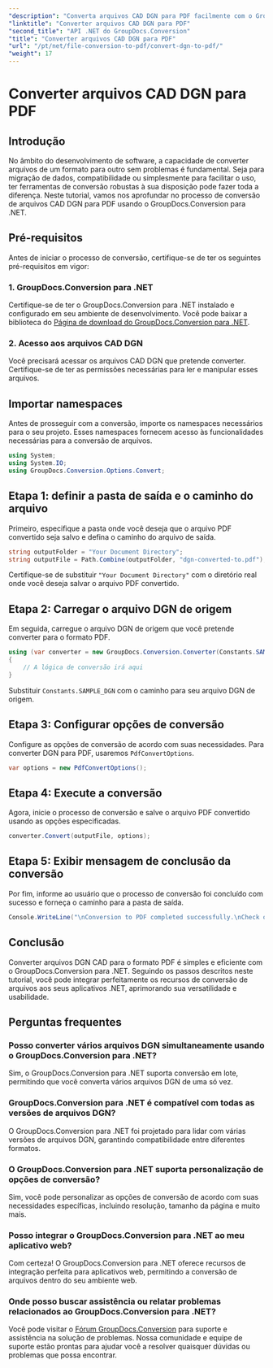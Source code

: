 ```yaml
---
"description": "Converta arquivos CAD DGN para PDF facilmente com o GroupDocs.Conversion para .NET. Integre recursos de conversão de arquivos aos seus aplicativos .NET sem esforço."
"linktitle": "Converter arquivos CAD DGN para PDF"
"second_title": "API .NET do GroupDocs.Conversion"
"title": "Converter arquivos CAD DGN para PDF"
"url": "/pt/net/file-conversion-to-pdf/convert-dgn-to-pdf/"
"weight": 17
---
```


# Converter arquivos CAD DGN para PDF

## Introdução
No âmbito do desenvolvimento de software, a capacidade de converter arquivos de um formato para outro sem problemas é fundamental. Seja para migração de dados, compatibilidade ou simplesmente para facilitar o uso, ter ferramentas de conversão robustas à sua disposição pode fazer toda a diferença. Neste tutorial, vamos nos aprofundar no processo de conversão de arquivos CAD DGN para PDF usando o GroupDocs.Conversion para .NET.
## Pré-requisitos
Antes de iniciar o processo de conversão, certifique-se de ter os seguintes pré-requisitos em vigor:
### 1. GroupDocs.Conversion para .NET
Certifique-se de ter o GroupDocs.Conversion para .NET instalado e configurado em seu ambiente de desenvolvimento. Você pode baixar a biblioteca do [Página de download do GroupDocs.Conversion para .NET](https://releases.groupdocs.com/conversion/net/).
### 2. Acesso aos arquivos CAD DGN
Você precisará acessar os arquivos CAD DGN que pretende converter. Certifique-se de ter as permissões necessárias para ler e manipular esses arquivos.

## Importar namespaces
Antes de prosseguir com a conversão, importe os namespaces necessários para o seu projeto. Esses namespaces fornecem acesso às funcionalidades necessárias para a conversão de arquivos.

```csharp
using System;
using System.IO;
using GroupDocs.Conversion.Options.Convert;
```

## Etapa 1: definir a pasta de saída e o caminho do arquivo
Primeiro, especifique a pasta onde você deseja que o arquivo PDF convertido seja salvo e defina o caminho do arquivo de saída.
```csharp
string outputFolder = "Your Document Directory";
string outputFile = Path.Combine(outputFolder, "dgn-converted-to.pdf");
```
Certifique-se de substituir `"Your Document Directory"` com o diretório real onde você deseja salvar o arquivo PDF convertido.
## Etapa 2: Carregar o arquivo DGN de origem
Em seguida, carregue o arquivo DGN de origem que você pretende converter para o formato PDF.
```csharp
using (var converter = new GroupDocs.Conversion.Converter(Constants.SAMPLE_DGN))
{
    // A lógica de conversão irá aqui
}
```
Substituir `Constants.SAMPLE_DGN` com o caminho para seu arquivo DGN de origem.
## Etapa 3: Configurar opções de conversão
Configure as opções de conversão de acordo com suas necessidades. Para converter DGN para PDF, usaremos `PdfConvertOptions`.
```csharp
var options = new PdfConvertOptions();
```
## Etapa 4: Execute a conversão
Agora, inicie o processo de conversão e salve o arquivo PDF convertido usando as opções especificadas.
```csharp
converter.Convert(outputFile, options);
```
## Etapa 5: Exibir mensagem de conclusão da conversão
Por fim, informe ao usuário que o processo de conversão foi concluído com sucesso e forneça o caminho para a pasta de saída.
```csharp
Console.WriteLine("\nConversion to PDF completed successfully.\nCheck output in {0}", outputFolder);
```

## Conclusão
Converter arquivos DGN CAD para o formato PDF é simples e eficiente com o GroupDocs.Conversion para .NET. Seguindo os passos descritos neste tutorial, você pode integrar perfeitamente os recursos de conversão de arquivos aos seus aplicativos .NET, aprimorando sua versatilidade e usabilidade.
## Perguntas frequentes
### Posso converter vários arquivos DGN simultaneamente usando o GroupDocs.Conversion para .NET?
Sim, o GroupDocs.Conversion para .NET suporta conversão em lote, permitindo que você converta vários arquivos DGN de uma só vez.
### GroupDocs.Conversion para .NET é compatível com todas as versões de arquivos DGN?
O GroupDocs.Conversion para .NET foi projetado para lidar com várias versões de arquivos DGN, garantindo compatibilidade entre diferentes formatos.
### O GroupDocs.Conversion para .NET suporta personalização de opções de conversão?
Sim, você pode personalizar as opções de conversão de acordo com suas necessidades específicas, incluindo resolução, tamanho da página e muito mais.
### Posso integrar o GroupDocs.Conversion para .NET ao meu aplicativo web?
Com certeza! O GroupDocs.Conversion para .NET oferece recursos de integração perfeita para aplicativos web, permitindo a conversão de arquivos dentro do seu ambiente web.
### Onde posso buscar assistência ou relatar problemas relacionados ao GroupDocs.Conversion para .NET?
Você pode visitar o [Fórum GroupDocs.Conversion](https://forum.groupdocs.com/c/conversion/11) para suporte e assistência na solução de problemas. Nossa comunidade e equipe de suporte estão prontas para ajudar você a resolver quaisquer dúvidas ou problemas que possa encontrar.